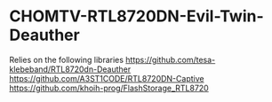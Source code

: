 # CHOMTV-RTL8720DN-Evil-Twin-Deauther
Relies on the following libraries
https://github.com/tesa-klebeband/RTL8720dn-Deauther
https://github.com/A3ST1CODE/RTL8720DN-Captive
https://github.com/khoih-prog/FlashStorage_RTL8720
